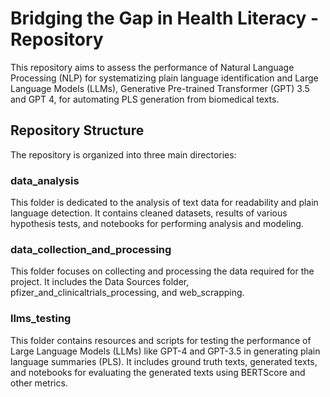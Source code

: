 # Bridging the Gap in Health Literacy - Repository

This repository aims to assess the performance of Natural Language Processing (NLP) for systematizing plain language identification and Large Language Models (LLMs), Generative Pre-trained Transformer (GPT) 3.5 and GPT 4, for automating PLS generation from biomedical texts.

## Repository Structure

The repository is organized into three main directories:

### data_analysis

This folder is dedicated to the analysis of text data for readability and plain language detection. It contains cleaned datasets, results of various hypothesis tests, and notebooks for performing analysis and modeling.

### data_collection_and_processing

This folder focuses on collecting and processing the data required for the project. It includes the Data Sources folder, pfizer_and_clinicaltrials_processing, and web_scrapping.

### llms_testing

This folder contains resources and scripts for testing the performance of Large Language Models (LLMs) like GPT-4 and GPT-3.5 in generating plain language summaries (PLS). It includes ground truth texts, generated texts, and notebooks for evaluating the generated texts using BERTScore and other metrics.



